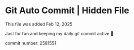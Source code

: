 # Git Auto Commit | Hidden File

This file was added Feb 12, 2025

Just for fun and keeping my daily git commit active 🤪

commit number: 2581551
